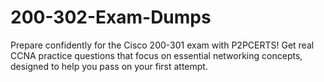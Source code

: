 # 200-302-Exam-Dumps
Prepare confidently for the Cisco 200-301 exam with P2PCERTS! Get real CCNA practice questions that focus on essential networking concepts, designed to help you pass on your first attempt.
